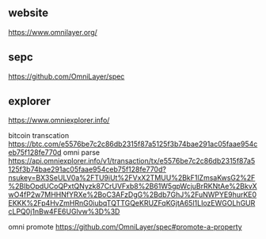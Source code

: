 ## website
https://www.omnilayer.org/

## sepc
https://github.com/OmniLayer/spec

## explorer
https://www.omniexplorer.info/


bitcoin transcation
https://btc.com/e5576be7c2c86db2315f87a5125f3b74bae291ac05faae954ceb75f128fe770d
omni parse
https://api.omniexplorer.info/v1/transaction/tx/e5576be7c2c86db2315f87a5125f3b74bae291ac05faae954ceb75f128fe770d?nsukey=BX3SeULV0a%2FTU9iUt%2FVxX2TMUU%2BkF1lZmsaKwsG2%2F%2BIbOpdUCoQPxtQNyzk87CrUVFxb8%2B61W5gpWcjuBrRKNtAe%2BkvXwO4fP2w7MHHNfYRXe%2BoC3AFzDgG%2Bdb7GhJ%2FuNWPYE9hurKE0EKKK%2Fp4HvZmHRnG0iubqTQTTGQeKRUZFqKGjtA65l1LIozEWGOLhGURcLPQ0j1nBw4FE6UGlvw%3D%3D

omni promote
https://github.com/OmniLayer/spec#promote-a-property
